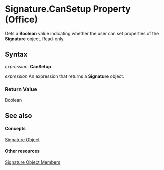 
# Signature.CanSetup Property (Office)

Gets a  **Boolean** value indicating whether the user can set properties of the **Signature** object. Read-only.


## Syntax

 _expression_. **CanSetup**

 _expression_ An expression that returns a **Signature** object.


### Return Value

Boolean


## See also


#### Concepts


[Signature Object](574d246b-95cd-e4da-081b-4540387662a0.md)
#### Other resources


[Signature Object Members](1054db23-fe1c-f81f-e44b-d8c2c82ca7fa.md)
